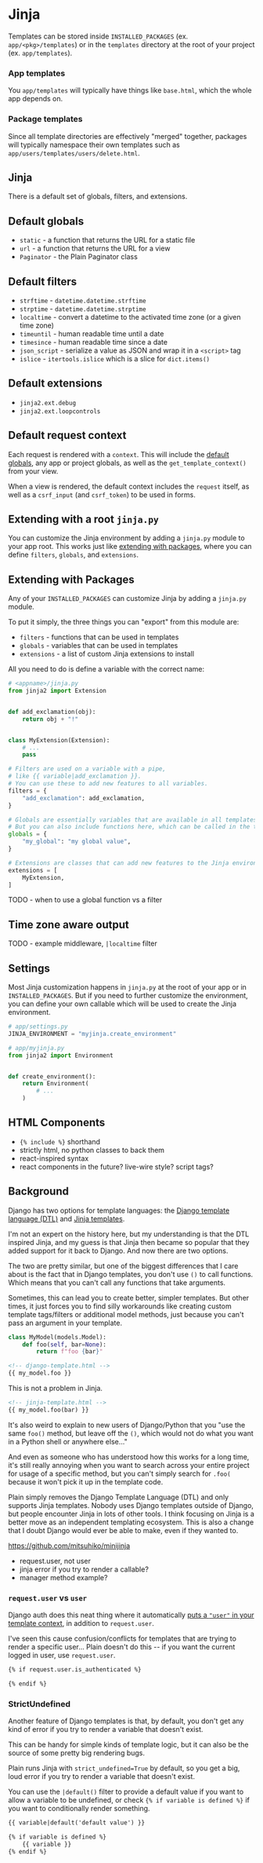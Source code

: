# Jinja

Templates can be stored inside `INSTALLED_PACKAGES` (ex. `app/<pkg>/templates`) or in the `templates` directory at the root of your project (ex. `app/templates`).

### App templates

You `app/templates` will typically have things like `base.html`,
which the whole app depends on.

### Package templates

Since all template directories are effectively "merged" together,
packages will typically namespace their own templates such as `app/users/templates/users/delete.html`.

## Jinja

There is a default set of globals, filters, and extensions.

## Default globals

- `static` - a function that returns the URL for a static file
- `url` - a function that returns the URL for a view
- `Paginator` - the Plain Paginator class

## Default filters

- `strftime` - `datetime.datetime.strftime`
- `strptime` - `datetime.datetime.strptime`
- `localtime` - convert a datetime to the activated time zone (or a given time zone)
- `timeuntil` - human readable time until a date
- `timesince` - human readable time since a date
- `json_script` - serialize a value as JSON and wrap it in a `<script>` tag
- `islice` - `itertools.islice` which is a slice for `dict.items()`

## Default extensions

- `jinja2.ext.debug`
- `jinja2.ext.loopcontrols`

## Default request context

Each request is rendered with a `context`.
This will include the [default globals](#default-globals),
any app or project globals,
as well as the `get_template_context()` from your view.

When a view is rendered,
the default context includes the `request` itself,
as well as a `csrf_input` (and `csrf_token`) to be used in forms.

## Extending with a root `jinja.py`

You can customize the Jinja environment by adding a `jinja.py` module to your app root.
This works just like [extending with packages](#extending-with-packages),
where you can define `filters`, `globals`, and `extensions`.

## Extending with Packages

Any of your `INSTALLED_PACKAGES` can customize Jinja by adding a `jinja.py` module.

To put it simply, the three things you can "export" from this module are:
- `filters` - functions that can be used in templates
- `globals` - variables that can be used in templates
- `extensions` - a list of custom Jinja extensions to install

All you need to do is define a variable with the correct name:

```python
# <appname>/jinja.py
from jinja2 import Extension


def add_exclamation(obj):
    return obj + "!"


class MyExtension(Extension):
    # ...
    pass

# Filters are used on a variable with a pipe,
# like {{ variable|add_exclamation }}.
# You can use these to add new features to all variables.
filters = {
    "add_exclamation": add_exclamation,
}

# Globals are essentially variables that are available in all templates.
# But you can also include functions here, which can be called in the template like {{ a_callable_global() }}.
globals = {
    "my_global": "my global value",
}

# Extensions are classes that can add new features to the Jinja environment.
extensions = [
    MyExtension,
]
```

TODO - when to use a global function vs a filter

## Time zone aware output

TODO - example middleware, `|localtime` filter

## Settings

Most Jinja customization happens in `jinja.py` at the root of your app or in `INSTALLED_PACKAGES`.
But if you need to further customize the environment,
you can define your own callable which will be used to create the Jinja environment.

```python
# app/settings.py
JINJA_ENVIRONMENT = "myjinja.create_environment"
```

```python
# app/myjinja.py
from jinja2 import Environment


def create_environment():
    return Environment(
        # ...
    )
```

## HTML Components

- `{% include %}` shorthand
- strictly html, no python classes to back them
- react-inspired syntax
- react components in the future? live-wire style? script tags?

## Background

Django has two options for template languages: the [Django template language (DTL)](https://docs.djangoproject.com/en/4.2/topics/templates/) and [Jinja templates](https://jinja.palletsprojects.com/en/3.1.x/).

I'm not an expert on the history here,
but my understanding is that the DTL inspired Jinja,
and my guess is that Jinja then became so popular that they added support for it back to Django.
And now there are two options.

The two are pretty similar,
but one of the biggest differences that I care about is the fact that in Django templates,
you don't use `()` to call functions.
Which means that you can't call any functions that take arguments.

Sometimes, this can lead you to create better, simpler templates.
But other times,
it just forces you to find silly workarounds like creating custom template tags/filters or additional model methods,
just because you can't pass an argument in your template.

```python
class MyModel(models.Model):
    def foo(self, bar=None):
        return f"foo {bar}"
```

```html
<!-- django-template.html -->
{{ my_model.foo }}
```

This is not a problem in Jinja.

```html
<!-- jinja-template.html -->
{{ my_model.foo(bar) }}
```

It's also weird to explain to new users of Django/Python that you "use the same `foo()` method, but leave off the `()`, which would not do what you want in a Python shell or anywhere else..."

And even as someone who has understood how this works for a long time,
it's still really annoying when you want to search across your entire project for usage of a specific method,
but you can't simply search for `.foo(` because it won't pick it up in the template code.

Plain simply removes the Django Template Language (DTL) and only supports Jinja templates.
Nobody uses Django templates outside of Django, but people encounter Jinja in lots of other tools.
I think focusing on Jinja is a better move as an independent templating ecosystem.
This is also a change that I doubt Django would ever be able to make,
even if they wanted to.

https://github.com/mitsuhiko/minijinja

- request.user, not user
- jinja error if you try to render a callable?
- manager method example?

### `request.user` vs `user`

Django auth does this neat thing where it automatically [puts a `"user"` in your template context](https://github.com/django/django/blob/42b4f81e6efd5c4587e1207a2ae3dd0facb1436f/django/contrib/auth/context_processors.py#L65),
in addition to `request.user`.

I've seen this cause confusion/conflicts for templates that are trying to render a specific user...
Plain doesn't do this -- if you want the current logged in user, use `request.user`.

```html
{% if request.user.is_authenticated %}

{% endif %}
```

### StrictUndefined

Another feature of Django templates is that,
by default,
you don't get any kind of error if you try to render a variable that doesn't exist.

This can be handy for simple kinds of template logic,
but it can also be the source of some pretty big rendering bugs.

Plain runs Jinja with `strict_undefined=True` by default,
so you get a big, loud error if you try to render a variable that doesn't exist.

You can use the `|default()` filter to provide a default value if you want to allow a variable to be undefined,
or check `{% if variable is defined %}` if you want to conditionally render something.

```html
{{ variable|default('default value') }}
```

```html
{% if variable is defined %}
    {{ variable }}
{% endif %}
```
